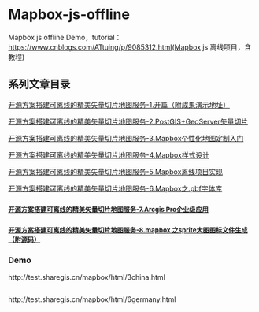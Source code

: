 # Mapbox-js-offline
Mapbox js offline Demo，tutorial：https://www.cnblogs.com/ATtuing/p/9085312.html(Mapbox js 离线项目，含教程)
<h2>系列文章目录</h2>
<p><a href="https://www.cnblogs.com/ATtuing/p/9085312.html">开源方案搭建可离线的精美矢量切片地图服务-1.开篇（附成果演示地址）</a></p>
<p><a href="https://www.cnblogs.com/ATtuing/p/9089371.html">开源方案搭建可离线的精美矢量切片地图服务-2.PostGIS+GeoServer矢量切片</a>&nbsp;</p>
<p><a href="https://www.cnblogs.com/ATtuing/p/9098612.html">开源方案搭建可离线的精美矢量切片地图服务-3.Mapbox个性化地图定制入门</a></p>
<p><a href="https://www.cnblogs.com/ATtuing/p/9102455.html">开源方案搭建可离线的精美矢量切片地图服务-4.Mapbox样式设计</a></p>
<p><a href="https://www.cnblogs.com/ATtuing/p/9216782.html">开源方案搭建可离线的精美矢量切片地图服务-5.Mapbox离线项目实现</a></p>
<p><a href="https://www.cnblogs.com/ATtuing/p/9217029.html">开源方案搭建可离线的精美矢量切片地图服务-6.Mapbox之.pbf字体库</a></p>
<h3><span style="font-size: small;"><a href="https://www.cnblogs.com/ATtuing/p/9217524.html">开源方案搭建可离线的精美矢量切片地图服务-7.Arcgis Pro企业级应用</a></span></h3>
<h3><a href="https://www.cnblogs.com/ATtuing/p/9273391.html"><span style="font-size: small;"><span>开源方案搭建可离线的精美矢量切片地图服务-8.mapbox 之sprite大图图标文件生成（附源码）</span></span></a></h3>
<h3>Demo</h3>
http://test.sharegis.cn/mapbox/html/3china.html
<p><strong><img src="https://images2018.cnblogs.com/blog/821154/201805/821154-20180524214941723-2063651264.png" alt="" /></strong></p>
http://test.sharegis.cn/mapbox/html/6germany.html
<p><strong><img src="https://images2018.cnblogs.com/blog/821154/201805/821154-20180524214948253-1464856650.png" alt="" /></strong></p>


